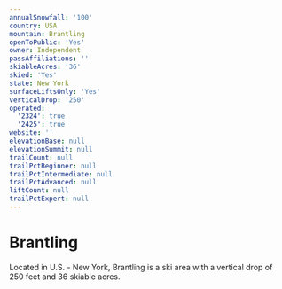 ```yaml
---
annualSnowfall: '100'
country: USA
mountain: Brantling
openToPublic: 'Yes'
owner: Independent
passAffiliations: ''
skiableAcres: '36'
skied: 'Yes'
state: New York
surfaceLiftsOnly: 'Yes'
verticalDrop: '250'
operated:
  '2324': true
  '2425': true
website: ''
elevationBase: null
elevationSummit: null
trailCount: null
trailPctBeginner: null
trailPctIntermediate: null
trailPctAdvanced: null
liftCount: null
trailPctExpert: null
---
```



# Brantling

Located in U.S. - New York, Brantling is a ski area with a vertical drop of 250 feet and 36 skiable acres.
